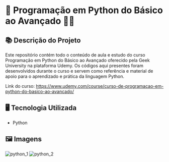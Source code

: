 # 🐍 Programação em Python do Básico ao Avançado 👨‍💻

## 📚 Descrição do Projeto
Este repositório contém todo o conteúdo de aula e estudo do curso Programação em Python do Básico 
ao Avançado oferecido pela Geek University na plataforma Udemy. Os códigos aqui presentes foram 
desenvolvidos durante o curso e servem como referência e material de apoio para o aprendizado e prática da linguagem Python.

Link do curso: https://www.udemy.com/course/curso-de-programacao-em-python-do-basico-ao-avancado/


## 🖥️ Tecnologia Utilizada
- Python

## 🖼️ Imagens
![python_1](https://github.com/user-attachments/assets/a46befef-9f81-4840-8df5-7beded1413e7)
![python_2](https://github.com/user-attachments/assets/c920726d-b5ba-4b06-a2d8-fdd02a383cfe)
